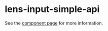 # lens-input-simple-api

See the [component page](http://lenses.github.io/lens-input-simple-api) for more information.

